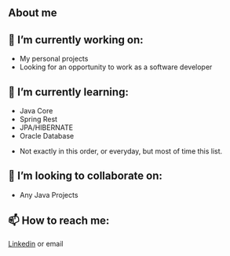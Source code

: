 ##  About me


## :telescope: I’m currently working on:
 - My personal projects
 - Looking for an opportunity to work as a software developer

## :seedling: I’m currently learning:
- Java Core
- Spring Rest
- JPA/HIBERNATE
- Oracle Database 
* Not exactly in this order, or everyday, but most of time this list.

## :dancers: I’m looking to collaborate on:
- Any Java Projects

## :mailbox: How to reach me:
[Linkedin](https://www.linkedin.com/in/jaqueline-l-6b2438151/) or email

